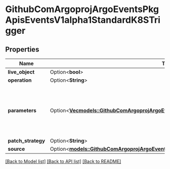 # GithubComArgoprojArgoEventsPkgApisEventsV1alpha1StandardK8STrigger

## Properties

Name | Type | Description | Notes
------------ | ------------- | ------------- | -------------
**live_object** | Option<**bool**> |  | [optional]
**operation** | Option<**String**> |  | [optional]
**parameters** | Option<[**Vec<models::GithubComArgoprojArgoEventsPkgApisEventsV1alpha1TriggerParameter>**](github.com.argoproj.argo_events.pkg.apis.events.v1alpha1.TriggerParameter.md)> | Parameters is the list of parameters that is applied to resolved K8s trigger object. | [optional]
**patch_strategy** | Option<**String**> |  | [optional]
**source** | Option<[**models::GithubComArgoprojArgoEventsPkgApisEventsV1alpha1ArtifactLocation**](github.com.argoproj.argo_events.pkg.apis.events.v1alpha1.ArtifactLocation.md)> |  | [optional]

[[Back to Model list]](../README.md#documentation-for-models) [[Back to API list]](../README.md#documentation-for-api-endpoints) [[Back to README]](../README.md)


